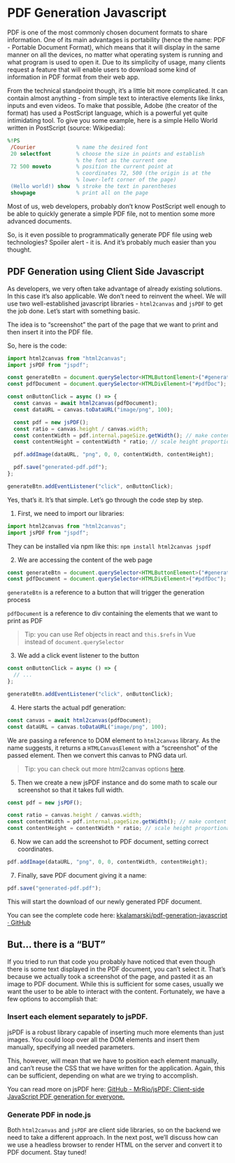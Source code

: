# PDF Generation Javascript

PDF is one of the most commonly chosen document formats to share information. One of its main advantages is portability (hence the name: PDF - Portable Document Format), which means that it will display in the same manner on all the devices, no matter what operating system is running and what program is used to open it. Due to its simplicity of usage, many clients request a feature that will enable users to download some kind of information in PDF format from their web app.

From the technical standpoint though, it’s a little bit more complicated. It can contain almost anything - from simple text to interactive elements like links, inputs and even videos. To make that possible, Adobe (the creator of the format) has used a PostScript language, which is a powerful yet quite intimidating tool. To give you some example, here is a simple Hello World written in PostScript (source: Wikipedia):

```postscript
%!PS
 /Courier             % name the desired font
 20 selectfont        % choose the size in points and establish
                      % the font as the current one
 72 500 moveto        % position the current point at
                      % coordinates 72, 500 (the origin is at the
                      % lower-left corner of the page)
 (Hello world!) show  % stroke the text in parentheses
 showpage             % print all on the page

```

Most of us, web developers, probably don’t know PostScript well enough to be able to quickly generate a simple PDF file, not to mention some more advanced documents.

So, is it even possible to programmatically generate PDF file using web technologies? Spoiler alert - it is. And it’s probably much easier than you thought.

## PDF Generation using Client Side Javascript

As developers, we very often take advantage of already existing solutions. In this case it’s also applicable. We don’t need to reinvent the wheel. We will use two well-established javascript libraries - `html2canvas` and `jsPDF` to get the job done. Let’s start with something basic.

The idea is to “screenshot” the part of the page that we want to print and then insert it into the PDF file.

So, here is the code:

```typescript
import html2canvas from "html2canvas";
import jsPDF from "jspdf";

const generateBtn = document.querySelector<HTMLButtonElement>("#generatePdf");
const pdfDocument = document.querySelector<HTMLDivElement>("#pdfDoc");

const onButtonClick = async () => {
  const canvas = await html2canvas(pdfDocument);
  const dataURL = canvas.toDataURL("image/png", 100);

  const pdf = new jsPDF();
  const ratio = canvas.height / canvas.width;
  const contentWidth = pdf.internal.pageSize.getWidth(); // make content full-width
  const contentHeight = contentWidth * ratio; // scale height proportionally to width

  pdf.addImage(dataURL, "png", 0, 0, contentWidth, contentHeight);

  pdf.save("generated-pdf.pdf");
};

generateBtn.addEventListener("click", onButtonClick);
```

Yes, that’s it. It’s that simple. Let’s go through the code step by step.

1. First, we need to import our libraries:

```typescript
import html2canvas from "html2canvas";
import jsPDF from "jspdf";
```

They can be installed via npm like this:
`npm install html2canvas jspdf`

2. We are accessing the content of the web page

```typescript
const generateBtn = document.querySelector<HTMLButtonElement>("#generatePdf");
const pdfDocument = document.querySelector<HTMLDivElement>("#pdfDoc");
```

`generateBtn` is a reference to a button that will trigger the generation process

`pdfDocument` is a reference to div containing the elements that we want to print as PDF

> Tip: you can use Ref objects in react and `this.$refs` in Vue  
>  instead of `document.querySelector`

3. We add a click event listener to the button

```typescript
const onButtonClick = async () => {
  // ...
};

generateBtn.addEventListener("click", onButtonClick);
```

4. Here starts the actual pdf generation:

```typescript
const canvas = await html2canvas(pdfDocument);
const dataURL = canvas.toDataURL("image/png", 100);
```

We are passing a reference to DOM element to `html2canvas` library. As the name suggests, it returns a `HTMLCanvasElement` with a “screenshot” of the passed element. Then we convert this canvas to PNG data url.

> Tip: you can check out more html2canvas options [here](https://html2canvas.hertzen.com/).

5. Then we create a new jsPDF instance and do some math to scale our screenshot so that it takes full width.

```typescript
const pdf = new jsPDF();

const ratio = canvas.height / canvas.width;
const contentWidth = pdf.internal.pageSize.getWidth(); // make content full-width
const contentHeight = contentWidth * ratio; // scale height proportionally to width
```

6. Now we can add the screenshot to PDF document, setting correct coordinates.

```typescript
pdf.addImage(dataURL, "png", 0, 0, contentWidth, contentHeight);
```

7. Finally, save PDF document giving it a name:

```typescript
pdf.save("generated-pdf.pdf");
```

This will start the download of our newly generated PDF document.

You can see the complete code here: [kkalamarski/pdf-generation-javascript · GitHub](https://github.com/kkalamarski/pdf-generation-javascript/tree/master/frontend)

## But… there is a “BUT”

If you tried to run that code you probably have noticed that even though there is some text displayed in the PDF document, you can’t select it. That’s because we actually took a screenshot of the page, and pasted it as an image to PDF document. While this is sufficient for some cases, usually we want the user to be able to interact with the content. Fortunately, we have a few options to accomplish that:

### Insert each element separately to jsPDF.

jsPDF is a robust library capable of inserting much more elements than just images. You could loop over all the DOM elements and insert them manually, specifying all needed parameters.

This, however, will mean that we have to position each element manually, and can’t reuse the CSS that we have written for the application. Again, this can be sufficient, depending on what are we trying to accomplish.

You can read more on jsPDF here: [GitHub - MrRio/jsPDF: Client-side JavaScript PDF generation for everyone.](https://github.com/MrRio/jsPDF)

### Generate PDF in node.js

Both `html2canvas` and `jsPDF` are client side libraries, so on the backend we need to take a different approach. In the next post, we’ll discuss how can we use a headless browser to render HTML on the server and convert it to PDF document. Stay tuned!
